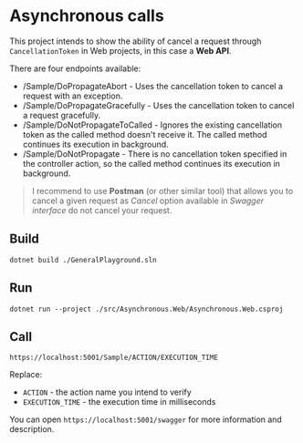 # Asynchronous calls
This project intends to show the ability of cancel a request through `CancellationToken` in Web projects, in this case a **Web API**.

There are four endpoints available:
- /Sample/DoPropagateAbort - Uses the cancellation token to cancel a request with an exception.
- /Sample/DoPropagateGracefully - Uses the cancellation token to cancel a request gracefully.
- /Sample/DoNotPropagateToCalled - Ignores the existing cancellation token as the called method doesn't receive it. The called method continues its execution in background.
- /Sample/DoNotPropagate - There is no cancellation token specified in the controller action, so the called method continues its execution in background.

> I recommend to use **Postman** (or other similar tool) that allows you to cancel a given request as *Cancel* option available in *Swagger interface* do not cancel your request.

## Build
```shell
dotnet build ./GeneralPlayground.sln
```

## Run
```shell
dotnet run --project ./src/Asynchronous.Web/Asynchronous.Web.csproj
```

## Call
```
https://localhost:5001/Sample/ACTION/EXECUTION_TIME
```

Replace:
- `ACTION` - the action name you intend to verify
- `EXECUTION_TIME` - the execution time in milliseconds

You can open `https://localhost:5001/swagger` for more information and description.

